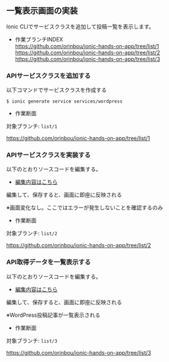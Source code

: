 ## 一覧表示画面の実装

Ionic CLIでサービスクラスを追加して投稿一覧を表示します。

* 作業ブランチINDEX  
https://github.com/orinbou/ionic-hands-on-app/tree/list/1  
https://github.com/orinbou/ionic-hands-on-app/tree/list/2  
https://github.com/orinbou/ionic-hands-on-app/tree/list/3  

### APIサービスクラスを追加する

以下コマンドでサービスクラスを作成する

```
$ ionic generate service services/wordpress
```

+ 作業断面

対象ブランチ: `list/1` 

https://github.com/orinbou/ionic-hands-on-app/tree/list/1

### APIサービスクラスを実装する

以下のとおりソースコードを編集する。

* [編集内容はこちら](https://github.com/orinbou/ionic-hands-on-app/compare/list/1...list/2)

編集して、保存すると、画面に即座に反映される

※画面変化なし。ここではエラーが発生しないことを確認するのみ

+ 作業断面

対象ブランチ: `list/2` 

https://github.com/orinbou/ionic-hands-on-app/tree/list/2

### API取得データを一覧表示する

以下のとおりソースコードを編集する。

* [編集内容はこちら](https://github.com/orinbou/ionic-hands-on-app/compare/list/2...list/3)

編集して、保存すると、画面に即座に反映される

※WordPress投稿記事が一覧表示される

+ 作業断面

対象ブランチ: `list/3` 

https://github.com/orinbou/ionic-hands-on-app/tree/list/3

